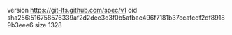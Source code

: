version https://git-lfs.github.com/spec/v1
oid sha256:516758576339af2d2dee3d3f0b5afbac496f7181b37ecafcdf2df89189b3eee6
size 1328
